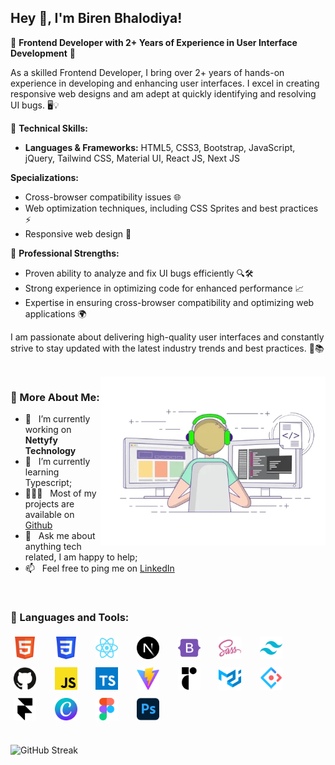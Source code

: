 ## Hey 👋, I'm Biren Bhalodiya!

🌟 **Frontend Developer with 2+ Years of Experience in User Interface Development** 🌟

As a skilled Frontend Developer, I bring over 2+ years of hands-on experience in developing and enhancing user interfaces. I excel in creating responsive web designs and am adept at quickly identifying and resolving UI bugs. 🖥️💡

🚀 **Technical Skills:**

- **Languages & Frameworks:** HTML5, CSS3, Bootstrap, JavaScript, jQuery, Tailwind CSS, Material UI, React JS, Next JS

**Specializations:**

- Cross-browser compatibility issues 🌐
- Web optimization techniques, including CSS Sprites and best practices ⚡
- Responsive web design 📱

💪 **Professional Strengths:**

- Proven ability to analyze and fix UI bugs efficiently 🔍🛠️
- Strong experience in optimizing code for enhanced performance 📈
- Expertise in ensuring cross-browser compatibility and optimizing web applications 🌍

I am passionate about delivering high-quality user interfaces and constantly strive to stay updated with the latest industry trends and best practices. 🌟📚

<br/>

<img align="right" alt="GIF" src="/assets/developer.webp" width="360px"/>
  
### 🧐 More About Me:

- 🔭 &nbsp; I’m currently working on **Nettyfy Technology**
- 🌱 &nbsp; I’m currently learning Typescript;
- 👨🏻‍💻 &nbsp; Most of my projects are available on [Github](https://github.com/birenbhalodiya)
- 💬 &nbsp; Ask me about anything tech related, I am happy to help;
- 📫 &nbsp; Feel free to ping me on [LinkedIn](https://www.linkedin.com/in/biren-bhalodiya-699558237/)

<br>

### 🔨 Languages and Tools:

<!-- <a href="https://developer.mozilla.org/en-US/docs/Web/JavaScript" target="_blank"> <img align="left" alt="JavaScript" style='padding:5px' height="36px" width='36px' style="margin: 5px; object-fit:content;"  src="https://raw.githubusercontent.com/rahul-jha98/github_readme_icons/main/language_and_tools/square/javascript/javascript.svg"> </a> &nbsp; &nbsp; -->

<a href="https://developer.mozilla.org/en-US/docs/Web/HTML" target="_blank"><img alt="Typescirpt" style='padding:5px' height="36px" width='36px' src="/assets/technologies/html5.png"></a> &nbsp; &nbsp;
<a href="https://developer.mozilla.org/en-US/docs/Web/CSS" target="_blank"><img alt="Typescirpt" style='padding:5px' height="36px" width='36px' src="/assets/technologies/css3.png"></a> &nbsp; &nbsp;
<a href="https://react.dev/" target="_blank"><img alt="Typescirpt" style='padding:5px' height="36px" width='36px' src="/assets/technologies/reactjs.png"></a> &nbsp; &nbsp;
<a href="https://nextjs.org/" target="_blank"><img alt="Typescirpt" style='padding:5px' height="36px" width='36px' src="/assets/technologies/nextjs2.png"></a> &nbsp; &nbsp;
<a href="https://getbootstrap.com/" target="_blank"><img alt="Typescirpt" style='padding:5px' height="36px" width='36px' src="/assets/technologies/bootstrap5.png"></a> &nbsp; &nbsp;
<a href="https://sass-lang.com/" target="_blank"><img alt="Typescirpt" style='padding:5px' height="36px" width='36px' src="/assets/technologies/sass.png"></a> &nbsp; &nbsp;
<a href="https://tailwindcss.com/" target="_blank"><img alt="Typescirpt" style='padding:5px' height="36px" width='36px' src="/assets/technologies/tailwindcss.png"></a> &nbsp; &nbsp;
<a href="https://github.com/" target="_blank"><img alt="Typescirpt" style='padding:5px' height="36px" width='36px' src="/assets/technologies/github.png"></a> &nbsp; &nbsp;
<a href="https://javascript.info/" target="_blank"><img alt="Typescirpt" style='padding:5px' height="36px" width='36px' src="/assets/technologies/js.png"></a> &nbsp; &nbsp;
<a href="https://www.typescriptlang.org/" target="_blank"><img alt="Typescirpt" style='padding:5px' height="36px" width='36px' src="/assets/technologies/typescript.png"></a> &nbsp; &nbsp;
<a href="https://vitejs.dev/" target="_blank"><img alt="Typescirpt" style='padding:5px' height="36px" width='36px' src="/assets/technologies/vitejs.png"></a> &nbsp; &nbsp;
<a href="https://www.radix-ui.com/" target="_blank"><img alt="Typescirpt" style='padding:5px' height="36px" width='36px' src="/assets/technologies/radixui.png"></a> &nbsp; &nbsp;
<a href="https://mui.com/material-ui/" target="_blank"><img alt="Typescirpt" style='padding:5px' height="36px" width='36px' src="/assets/technologies/materialui.png"></a> &nbsp; &nbsp;
<a href="https://ant.design/" target="_blank"><img alt="Typescirpt" style='padding:5px' height="36px" width='36px' src="/assets/technologies/antd.png"></a> &nbsp; &nbsp;
<a href="https://www.framer.com/" target="_blank"><img alt="Typescirpt" style='padding:5px' height="36px" width='36px' src="/assets/technologies/framer.png"></a> &nbsp; &nbsp;
<a href="https://www.canva.com/" target="_blank"><img alt="Typescirpt" style='padding:5px' height="36px" width='36px' src="/assets/technologies/canva.png"></a> &nbsp; &nbsp;
<a href="https://www.figma.com" target="_blank"><img alt="Typescirpt" style='padding:5px' height="36px" width='36px' src="/assets/technologies/figma.png"></a> &nbsp; &nbsp;
<a href="https://www.adobe.com/in/products/photoshop.html" target="_blank"><img alt="Typescirpt" style='padding:5px' height="36px" width='36px' src="/assets/technologies/ps.png"></a> &nbsp; &nbsp;

<br>

<img src="https://streak-stats.demolab.com?user=birenbhalodiya" alt="GitHub Streak" />
